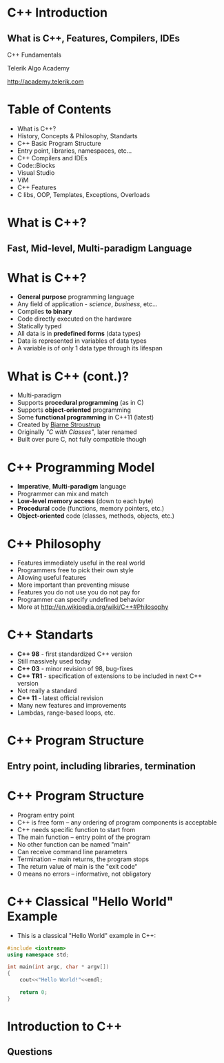 <!-- section start -->

<!-- attr: {id: 'title', class: 'slide-title', hasScriptWrapper: true} -->

#   C++ Introduction
##    What is C++, Features,  Compilers, IDEs
<div class="signature">
    <p class="signature-course">C++ Fundamentals</p>
    <p class="signature-initiative">Telerik Algo Academy</p>
    <a href="http://academy.telerik.com" class="signature-link">http://academy.telerik.com</a>
</div>

<!-- section start -->
<!-- attr: {id: 'table-of-contents'} -->
#   Table of Contents

*   What is C++?
  *   History, Concepts & Philosophy, Standarts
*   C++ Basic Program Structure
  *   Entry point, libraries, namespaces, etc...
*   C++ Compilers and IDEs
  *   Code::Blocks
  *   Visual Studio
  *   ViM
*   C++ Features
  *   C libs, OOP, Templates, Exceptions, Overloads

<!-- section start -->
<!-- attr: {id: 'what-is-cpp', class: 'slide-section'} -->
#   What is C++?
##    Fast, Mid-level, Multi-paradigm Language


#   What is C++?

*   **General purpose** programming language
  *   Any field of application - _science_, _business_, etc...
*   Compiles **to binary**
  *   Code directly executed on the hardware
*   Statically typed
  *   All data is in **predefined forms** (data types)
  *   Data is represented in variables of data types
  *   A variable is of only 1 data type through its lifespan

#   What is C++ (cont.)?

*   Multi-paradigm
  *   Supports **procedural programming** (as in C)
  *   Supports **object-oriented** programming
  *   Some **functional programming** in C++11 (latest)
*   Created by [Bjarne Stroustrup](http://www.stroustrup.com/)
  *   Originally _"C with Classes"_, later renamed
  *   Built over pure C, not fully compatible though

#   C++ Programming Model

*   **Imperative**, **Multi-paradigm** language
*   Programmer can mix and match
  *   **Low-level memory access** (down to each byte)
  *   **Procedural** code (functions, memory pointers, etc.)
  *   **Object-oriented** code (classes, methods, objects, etc.)

#   C++ Philosophy

*   Features immediately useful in the real world
*   Programmers free to pick their own style
*   Allowing useful features
  *   More important than preventing misuse
*   Features you do not use you do not pay for
*   Programmer can specify undefined behavior
*   More at http://en.wikipedia.org/wiki/C++#Philosophy


#   C++ Standarts

*   **C++ 98** - first standardized C++ version
  *   Still massively used today
*   **C++ 03** - minor revision of 98, bug-fixes
*   **C++ TR1** - specification of extensions to be included in next C++ version
  *   Not really a standard
*   **C++ 11** - latest official revision
  *   Many new features and improvements
  *   Lambdas, range-based loops, etc.


<!-- section start -->

<!-- attr: {class: 'slide-section', id: 'cpp-program-structure'} -->
#   C++ Program Structure
##   Entry point, including libraries, termination

#   C++ Program Structure
*   Program entry point
  *   C++ is free form – any ordering of program components is acceptable
  *   C++ needs specific function to start from
*   The main function – entry point of the program
  *   No other function can be named "main"
  *   Can receive command line parameters
*   Termination – main returns, the program stops
  *   The return value of main is the "exit code“
  *   0 means no errors – informative, not obligatory

<!-- attr: {hasScriptWrapper: true} -->
#   C++ Classical "Hello World" Example

* This is a classical "Hello World" example in C++:

```cpp
#include <iostream>
using namespace std;

int main(int argc, char * argv[])
{
    cout<<"Hello World!"<<endl;

    return 0;
}
```

<!-- section start -->
<!-- attr: {id: 'questions', class:'slide-questions'} -->

# Introduction to C++
##  Questions
